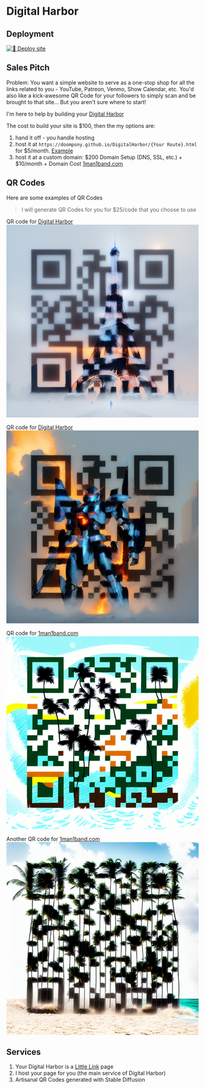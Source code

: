 # Digital Harbor

## Deployment

[![🌱 Deploy site](https://github.com/doompony/DigitalHarbor/actions/workflows/main.yml/badge.svg)](https://github.com/doompony/DigitalHarbor/actions/workflows/main.yml)

## Sales Pitch

Problem: You want a simple website to serve as a one-stop shop for all the
links related to you - YouTube, Patreon, Venmo, Show Calendar, etc. You'd also
like a kick-awesome QR Code for your followers to simply scan and be brought to
that site... But you aren't sure where to start!

I'm here to help by building your [Digital Harbor](https://mydigitalharbor.com)

The cost to build your site is $100, then the my options are:

1. hand it off - you handle hosting
2. host it at `https://doompony.github.io/DigitalHarbor/{Your Route}.html` for $5/month. [Example](https://doompony.github.io/DigitalHarbor/example.html)
4. host it at a custom domain: $200 Domain Setup (DNS, SSL, etc.) + $10/month + Domain Cost [1man1band.com](https://1man1band.com)

## QR Codes

Here are some examples of QR Codes

>I will generate QR Codes for you for $25/code that you choose to use

QR code for [Digital Harbor](https://mydigitalharbor.com)
![Example](dist/qr/digital-harbor/qr1.png)

QR code for [Digital Harbor](https://mydigitalharbor.com)
![Example](dist/qr/digital-harbor/qr2.png)

QR code for [1man1band.com](https://1man1band.com)
![Example](dist/qr/1man1band/image.png)

Another QR code for [1man1band.com](https://1man1band.com)
![Example](dist/qr/1man1band/image(1).png)


## Services

1. Your Digital Harbor is a [Little Link](https://littlelink.io) page
2. I host your page for you (the main service of Digital Harbor)
3. Artisanal QR Codes generated with Stable Diffusion
